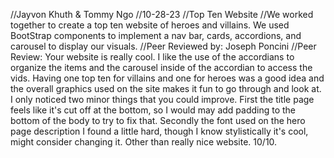//Jayvon Khuth & Tommy Ngo
//10-28-23
//Top Ten Website
//We worked together to create a top ten website of heroes and villains. We used BootStrap components to implement a nav bar, cards, accordions, and carousel to display our visuals. 
//Peer Reviewed by: Joseph Poncini
//Peer Review: Your website is really cool. I like the use of the accordians to organize the items and the carousel inside of the accordian to access the vids. Having one top ten for villains and one for heroes was a good idea and the overall graphics used on the site makes it fun to go through and look at. I only noticed two minor things that you could improve. First the title page feels like it's cut off at the bottom, so I would may add padding to the bottom of the body to try to fix that. Secondly the font used on the hero page description I found a little hard, though I know stylistically it's cool, might consider changing it. Other than really nice website. 10/10.
